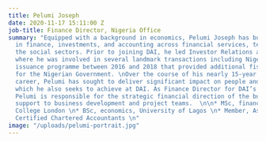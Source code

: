 ```yaml
---
title: Pelumi Joseph
date: 2020-11-17 15:11:00 Z
job-title: Finance Director, Nigeria Office
summary: "Equipped with a background in economics, Pelumi Joseph has built competencies
  in finance, investments, and accounting across financial services, telecoms, and
  the social sectors. Prior to joining DAI, he led Investor Relations at Africa Practice,
  where he was involved in several landmark transactions including Nigeria’s Eurobond
  issuance programme between 2016 and 2018 that provided additional fiscal headroom
  for the Nigerian Government. \nOver the course of his nearly 15-year professional
  career, Pelumi has sought to deliver significant impact on people and institutions,
  which he also seeks to achieve at DAI. As Finance Director for DAI’s Nigeria office,
  Pelumi is responsible for the strategic financial direction of the business and
  support to business development and project teams.  \n\n* MSc, finance, Imperial
  College London \n* BSc, economics, University of Lagos \n* Member, Association of
  Certified Chartered Accountants \n"
image: "/uploads/pelumi-portrait.jpg"
---
```



